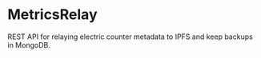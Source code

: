 # MetricsRelay
REST API for relaying electric counter metadata  to IPFS and keep backups in MongoDB.
